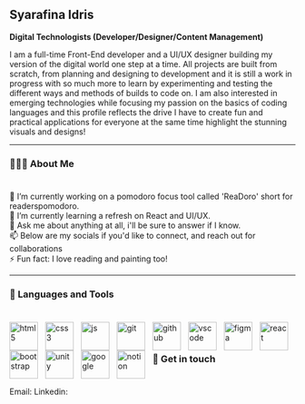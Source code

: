 ## Syarafina Idris

**Digital Technologists (Developer/Designer/Content Management)**

I am a full-time Front-End developer and a UI/UX designer building my version of the digital world one step at a time. All projects are built from scratch, from planning and designing to development and it is still a work in progress with so much more to learn by experimenting and testing the different ways and methods of builds to code on. I am also interested in emerging technologies while focusing my passion on the basics of coding languages and this profile reflects the drive I have to create fun and practical applications for everyone at the same time highlight the stunning visuals and designs!

---

### 👩🏻‍💼 About Me
#

🔭 I’m currently working on a pomodoro focus tool called 'ReaDoro' short for readerspomodoro.<br/>
🌱 I’m currently learning a refresh on React and UI/UX.<br/>
💬 Ask me about anything at all, i'll be sure to answer if I know.<br/>
📫 Below are my socials if you'd like to connect, and reach out for collaborations<br/>
⚡ Fun fact: I love reading and painting too!<br/>

---

### 🧰 Languages and Tools
#

<img align="left" alt="html5" width="50px" style="padding-right:10px;" src="https://cdn.jsdelivr.net/gh/devicons/devicon@latest/icons/html5/html5-plain.svg" />
<img align="left" alt="css3" width="50px" style="padding-right:10px;" src="https://cdn.jsdelivr.net/gh/devicons/devicon@latest/icons/css3/css3-plain.svg" />
<img align="left" alt="js" width="50px" style="padding-right:10px;" src="https://cdn.jsdelivr.net/gh/devicons/devicon@latest/icons/javascript/javascript-plain.svg" />
<img align="left" alt="git" width="50px" style="padding-right:10px;" src="https://cdn.jsdelivr.net/gh/devicons/devicon@latest/icons/git/git-plain.svg" />
<img align="left" alt="github" width="50px" style="padding-right:10px;" src="https://cdn.jsdelivr.net/gh/devicons/devicon@latest/icons/github/github-original.svg" />
<img align="left" alt="vscode" width="50px" style="padding-right:10px;" src="https://cdn.jsdelivr.net/gh/devicons/devicon@latest/icons/vscode/vscode-original.svg" />
<img align="left" alt="figma" width="50px" style="padding-right:10px;" src="https://cdn.jsdelivr.net/gh/devicons/devicon@latest/icons/figma/figma-original.svg" />
<img align="left" alt="react" width="50px" style="padding-right:10px;" src="https://cdn.jsdelivr.net/gh/devicons/devicon@latest/icons/react/react-original.svg" />
<img align="left" alt="bootstrap" width="50px" style="padding-right:10px;" src="https://cdn.jsdelivr.net/gh/devicons/devicon@latest/icons/bootstrap/bootstrap-original.svg" />  
<img align="left" alt="unity" width="50px" style="padding-right:10px;" src="https://cdn.jsdelivr.net/gh/devicons/devicon@latest/icons/unity/unity-original.svg" />  
<img align="left" alt="google" width="50px" style="padding-right:10px;" src="https://cdn.jsdelivr.net/gh/devicons/devicon@latest/icons/google/google-original.svg" />  
<img align="left" alt="notion" width="50px" style="padding-right:10px;" src="https://cdn.jsdelivr.net/gh/devicons/devicon@latest/icons/notion/notion-original.svg" />          

<br/>

---

### 📲 Get in touch
#

Email:
Linkedin:

<!--
**finahere/finahere** is a ✨ _special_ ✨ repository because its `README.md` (this file) appears on your GitHub profile.
-->
